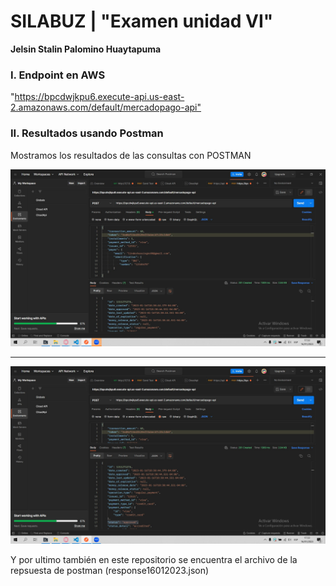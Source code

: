 # SILABUZ | "Examen unidad VI"

**Jelsin Stalin Palomino Huaytapuma**

### I. Endpoint en AWS

"https://bpcdwjkpu6.execute-api.us-east-2.amazonaws.com/default/mercadopago-api"​


### II. Resultados usando Postman

Mostramos los resultados de las consultas con POSTMAN

<p align="center">

  <img width="600" src='./img/img1.jpg'>

</p>

<hr>

<p align="center">

  <img width="600" src='./img/img2.jpg'>

</p>

Y por ultimo también en este repositorio se encuentra el archivo de la repsuesta de postman (response16012023.json)